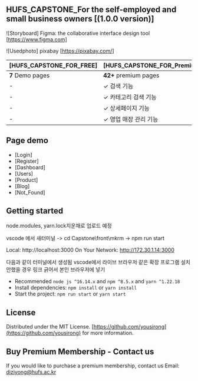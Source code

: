 ## HUFS_CAPSTONE_For the self-employed and small business owners [(1.0.0 version)]

![Storyboard] Figma: the collaborative interface design tool [https://www.figma.com]

![Usedphoto] pixabay [https://pixabay.com/]

| [HUFS_CAPSTONE_FOR_FREE] | [HUFS_CAPSTONE_FOR_Premium_member] |
| ------------------------ | :--------------------------------- |
| **7** Demo pages         | **42+** premium pages              |
| -                        | ✓ 검색 기능                        |
| -                        | ✓ 카테고리 검색 기능               |
| -                        | ✓ 상세페이지 기능                  |
| -                        | ✓ 영업 매장 관리 기능              |

## Page demo

- [Login]
- [Register]
- [Dashboard]
- [Users]
- [Product]
- [Blog]
- [Not_Found]

## Getting started

node.modules, yarn.lock지운채로 업로드 예정

vscode 에서 새터미널 -> cd Capstone\front\mkrm -> npm run start

Local: http://localhost:3000
On Your Network: http://172.30.1.14:3000

다음과 같이 터미널에서 생성됨 vscode에서 라이브 브라우저 같은 확장 프로그램 설치 안했을 경우 링크
긁어서 본인 브라우저에 넣기

- Recommended `node js ^16.14.x` and `npm ^8.5.x` and `yarn ^1.22.18`
- Install dependencies: `npm install` or `yarn install`
- Start the project: `npm run start` or `yarn start`

## License

Distributed under the MIT License. [https://github.com/yousirong](https://github.com/yousirong) for more information.

## Buy Premium Membership - Contact us

If you would like to purchase a premium membership, contact us
Email: diziyong@hufs.ac.kr
